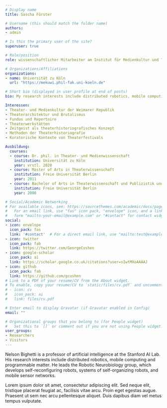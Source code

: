 ```yaml
---
# Display name
title: Sascha Förster

# Username (this should match the folder name)
authors:
- admin

# Is this the primary user of the site?
superuser: true

# Role/position
role: wissenschaftlicher Mitarbeiter am Institut für Medienkultur und Theater

# Organizations/Affiliations
organizations:
- name: Universität zu Köln
  url: "https://mekuwi.phil-fak.uni-koeln.de"

# Short bio (displayed in user profile at end of posts)
bio: My research interests include distributed robotics, mobile computing and programmable matter.

Interessen:
- Theater- und Medienkultur der Weimarer Republik
- Theaterarchitektur und Brutalismus
- Fundus und Repertoire
- Theaterwerkstätten
- Zeitgeist als theaterhistoriografisches Konzept
- Methoden der Theaterhistoriografie
- Kuratorische Kontexte von Theaterfestivals

Ausbildung:
  courses:
  - course: Dr. phil. in Theater- und Medienwissenschaft
    institution: Universität zu Köln
    year: vrstl. 2020
  - course: Master of Arts in Theaterwissenschaft
    institution: Freie Universität Berlin
    year: 2011
  - course: Bachelor of Arts in Theaterwissenschaft und Publizistik und Kommunikationswissenschaft
    institution: Freie Universität Berlin
    year: 2008

# Social/Academic Networking
# For available icons, see: https://sourcethemes.com/academic/docs/page-builder/#icons
#   For an email link, use "fas" icon pack, "envelope" icon, and a link in the
#   form "mailto:your-email@example.com" or "#contact" for contact widget.
social:
- icon: envelope
  icon_pack: fas
  link: '#contact'  # For a direct email link, use "mailto:test@example.org".
- icon: twitter
  icon_pack: fab
  link: https://twitter.com/GeorgeCushen
- icon: google-scholar
  icon_pack: ai
  link: https://scholar.google.co.uk/citations?user=sIwtMXoAAAAJ
- icon: github
  icon_pack: fab
  link: https://github.com/gcushen
# Link to a PDF of your resume/CV from the About widget.
# To enable, copy your resume/CV to `static/files/cv.pdf` and uncomment the lines below.
# - icon: cv
#   icon_pack: ai
#   link: files/cv.pdf

# Enter email to display Gravatar (if Gravatar enabled in Config)
email: ""

# Organizational groups that you belong to (for People widget)
#   Set this to `[]` or comment out if you are not using People widget.
user_groups:
- Researchers
- Visitors
---
```


Nelson Bighetti is a professor of artificial intelligence at the Stanford AI Lab. His research interests include distributed robotics, mobile computing and programmable matter. He leads the Robotic Neurobiology group, which develops self-reconfiguring robots, systems of self-organizing robots, and mobile sensor networks.

Lorem ipsum dolor sit amet, consectetur adipiscing elit. Sed neque elit, tristique placerat feugiat ac, facilisis vitae arcu. Proin eget egestas augue. Praesent ut sem nec arcu pellentesque aliquet. Duis dapibus diam vel metus tempus vulputate.
